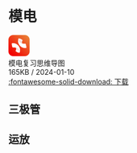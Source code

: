# 模电


<div class="card file-block" markdown="1">
<div class="file-icon"><img src="style/images/xmind.svg" style="height: 3em;"></div>
<div class="file-body">
<div class="file-title">模电复习思维导图</div>
<div class="file-meta">165KB / 2024-01-10</div>
</div>
<a class="down-button" target="_blank" href="Analog.xmind" markdown="1">:fontawesome-solid-download: 下载</a>
</div>

## 三极管

## 运放
